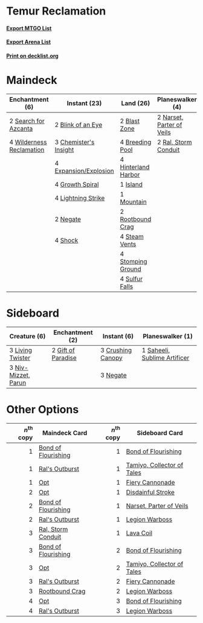 # Temur Reclamation

#### [Export MTGO List](../collection/Temur%20Reclamation/Temur%20Reclamation.txt)
#### [Export Arena List](../collection/Temur%20Reclamation/Temur%20Reclamation_arena.txt)
#### [Print on decklist.org](http://decklist.org/?deckmain=2%09Blast%20Zone%0A2%09Blink%20of%20an%20Eye%0A4%09Breeding%20Pool%0A3%09Chemister's%20Insight%0A4%09Expansion/Explosion%0A4%09Growth%20Spiral%0A4%09Hinterland%20Harbor%0A1%09Island%0A1%09Lava%20Coil%0A4%09Lightning%20Strike%0A1%09Mountain%0A2%09Narset,%20Parter%20of%20Veils%0A2%09Negate%0A2%09Ral,%20Storm%20Conduit%0A2%09Rootbound%20Crag%0A2%09Search%20for%20Azcanta%0A4%09Shock%0A4%09Steam%20Vents%0A4%09Stomping%20Ground%0A4%09Sulfur%20Falls%0A4%09Wilderness%20Reclamation&deckside=3%09Crushing%20Canopy%0A2%09Gift%20of%20Paradise%0A3%09Living%20Twister%0A3%09Negate%0A3%09Niv-Mizzet,%20Parun%0A1%09Saheeli,%20Sublime%20Artificer)
# Maindeck

|                                          Enchantment (6)                                          |                                          Instant (23)                                          |                                          Land (26)                                           |                                          Planeswalker (4)                                          |                                     Sorcery (1)                                      |
|---------------------------------------------------------------------------------------------------|------------------------------------------------------------------------------------------------|----------------------------------------------------------------------------------------------|----------------------------------------------------------------------------------------------------|--------------------------------------------------------------------------------------|
|2 [Search for Azcanta](http://gatherer.wizards.com/Pages/Card/Details.aspx?multiverseid=435226)    |2 [Blink of an Eye](http://gatherer.wizards.com/Pages/Card/Details.aspx?multiverseid=442934)    |2 [Blast Zone](http://gatherer.wizards.com/Pages/Card/Details.aspx?multiverseid=461171)       |2 [Narset, Parter of Veils](http://gatherer.wizards.com/Pages/Card/Details.aspx?multiverseid=460988)|1 [Lava Coil](http://gatherer.wizards.com/Pages/Card/Details.aspx?multiverseid=452858)|
|4 [Wilderness Reclamation](http://gatherer.wizards.com/Pages/Card/Details.aspx?multiverseid=457293)|3 [Chemister's Insight](http://gatherer.wizards.com/Pages/Card/Details.aspx?multiverseid=452782)|4 [Breeding Pool](http://gatherer.wizards.com/Pages/Card/Details.aspx?multiverseid=97088)     |2 [Ral, Storm Conduit](http://gatherer.wizards.com/Pages/Card/Details.aspx?multiverseid=461138)     |                                                                                      |
|                                                                                                   |4 [Expansion/Explosion](http://gatherer.wizards.com/Pages/Card/Details.aspx?multiverseid=452974)|4 [Hinterland Harbor](http://gatherer.wizards.com/Pages/Card/Details.aspx?multiverseid=443128)|                                                                                                    |                                                                                      |
|                                                                                                   |4 [Growth Spiral](http://gatherer.wizards.com/Pages/Card/Details.aspx?multiverseid=457322)      |1 [Island](http://gatherer.wizards.com/Pages/Card/Details.aspx?multiverseid=439857)           |                                                                                                    |                                                                                      |
|                                                                                                   |4 [Lightning Strike](http://gatherer.wizards.com/Pages/Card/Details.aspx?multiverseid=383299)   |1 [Mountain](http://gatherer.wizards.com/Pages/Card/Details.aspx?multiverseid=439859)         |                                                                                                    |                                                                                      |
|                                                                                                   |2 [Negate](http://gatherer.wizards.com/Pages/Card/Details.aspx?multiverseid=423707)             |2 [Rootbound Crag](http://gatherer.wizards.com/Pages/Card/Details.aspx?multiverseid=420934)   |                                                                                                    |                                                                                      |
|                                                                                                   |4 [Shock](http://gatherer.wizards.com/Pages/Card/Details.aspx?multiverseid=129732)              |4 [Steam Vents](http://gatherer.wizards.com/Pages/Card/Details.aspx?multiverseid=405109)      |                                                                                                    |                                                                                      |
|                                                                                                   |                                                                                                |4 [Stomping Ground](http://gatherer.wizards.com/Pages/Card/Details.aspx?multiverseid=405110)  |                                                                                                    |                                                                                      |
|                                                                                                   |                                                                                                |4 [Sulfur Falls](http://gatherer.wizards.com/Pages/Card/Details.aspx?multiverseid=443135)     |                                                                                                    |                                                                                      |


# Sideboard

|                                         Creature (6)                                         |                                       Enchantment (2)                                       |                                        Instant (6)                                         |                                           Planeswalker (1)                                            |
|----------------------------------------------------------------------------------------------|---------------------------------------------------------------------------------------------|--------------------------------------------------------------------------------------------|-------------------------------------------------------------------------------------------------------|
|3 [Living Twister](http://gatherer.wizards.com/Pages/Card/Details.aspx?multiverseid=461130)   |2 [Gift of Paradise](http://gatherer.wizards.com/Pages/Card/Details.aspx?multiverseid=426869)|3 [Crushing Canopy](http://gatherer.wizards.com/Pages/Card/Details.aspx?multiverseid=452876)|1 [Saheeli, Sublime Artificer](http://gatherer.wizards.com/Pages/Card/Details.aspx?multiverseid=461161)|
|3 [Niv-Mizzet, Parun](http://gatherer.wizards.com/Pages/Card/Details.aspx?multiverseid=452942)|                                                                                             |3 [Negate](http://gatherer.wizards.com/Pages/Card/Details.aspx?multiverseid=423707)         |                                                                                                       |


# Other Options

|*n*<sup>th</sup> copy|                                        Maindeck Card                                         |*n*<sup>th</sup> copy|                                           Sideboard Card                                            |
|--------------------:|----------------------------------------------------------------------------------------------|--------------------:|-----------------------------------------------------------------------------------------------------|
|                    1|[Bond of Flourishing](http://gatherer.wizards.com/Pages/Card/Details.aspx?multiverseid=461082)|                    1|[Bond of Flourishing](http://gatherer.wizards.com/Pages/Card/Details.aspx?multiverseid=461082)       |
|                    1|[Ral's Outburst](http://gatherer.wizards.com/Pages/Card/Details.aspx?multiverseid=461139)     |                    1|[Tamiyo, Collector of Tales](http://gatherer.wizards.com/Pages/Card/Details.aspx?multiverseid=461147)|
|                    1|[Opt](http://gatherer.wizards.com/Pages/Card/Details.aspx?multiverseid=442948)                |                    1|[Fiery Cannonade](http://gatherer.wizards.com/Pages/Card/Details.aspx?multiverseid=435297)           |
|                    2|[Opt](http://gatherer.wizards.com/Pages/Card/Details.aspx?multiverseid=442948)                |                    1|[Disdainful Stroke](http://gatherer.wizards.com/Pages/Card/Details.aspx?multiverseid=420705)         |
|                    2|[Bond of Flourishing](http://gatherer.wizards.com/Pages/Card/Details.aspx?multiverseid=461082)|                    1|[Narset, Parter of Veils](http://gatherer.wizards.com/Pages/Card/Details.aspx?multiverseid=460988)   |
|                    2|[Ral's Outburst](http://gatherer.wizards.com/Pages/Card/Details.aspx?multiverseid=461139)     |                    1|[Legion Warboss](http://gatherer.wizards.com/Pages/Card/Details.aspx?multiverseid=452859)            |
|                    3|[Ral, Storm Conduit](http://gatherer.wizards.com/Pages/Card/Details.aspx?multiverseid=461138) |                    1|[Lava Coil](http://gatherer.wizards.com/Pages/Card/Details.aspx?multiverseid=452858)                 |
|                    3|[Bond of Flourishing](http://gatherer.wizards.com/Pages/Card/Details.aspx?multiverseid=461082)|                    2|[Bond of Flourishing](http://gatherer.wizards.com/Pages/Card/Details.aspx?multiverseid=461082)       |
|                    3|[Opt](http://gatherer.wizards.com/Pages/Card/Details.aspx?multiverseid=442948)                |                    2|[Tamiyo, Collector of Tales](http://gatherer.wizards.com/Pages/Card/Details.aspx?multiverseid=461147)|
|                    3|[Ral's Outburst](http://gatherer.wizards.com/Pages/Card/Details.aspx?multiverseid=461139)     |                    2|[Fiery Cannonade](http://gatherer.wizards.com/Pages/Card/Details.aspx?multiverseid=435297)           |
|                    3|[Rootbound Crag](http://gatherer.wizards.com/Pages/Card/Details.aspx?multiverseid=420934)     |                    2|[Legion Warboss](http://gatherer.wizards.com/Pages/Card/Details.aspx?multiverseid=452859)            |
|                    4|[Opt](http://gatherer.wizards.com/Pages/Card/Details.aspx?multiverseid=442948)                |                    3|[Bond of Flourishing](http://gatherer.wizards.com/Pages/Card/Details.aspx?multiverseid=461082)       |
|                    4|[Ral's Outburst](http://gatherer.wizards.com/Pages/Card/Details.aspx?multiverseid=461139)     |                    3|[Legion Warboss](http://gatherer.wizards.com/Pages/Card/Details.aspx?multiverseid=452859)            |

